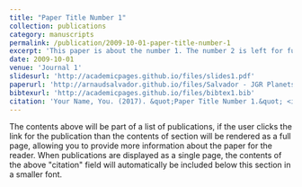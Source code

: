 ```yaml
---
title: "Paper Title Number 1"
collection: publications
category: manuscripts
permalink: /publication/2009-10-01-paper-title-number-1
excerpt: 'This paper is about the number 1. The number 2 is left for future work.'
date: 2009-10-01
venue: 'Journal 1'
slidesurl: 'http://academicpages.github.io/files/slides1.pdf'
paperurl: 'http://arnaudsalvador.github.io/files/Salvador - JGR Planets - 2017.pdf'
bibtexurl: 'http://academicpages.github.io/files/bibtex1.bib'
citation: 'Your Name, You. (2017). &quot;Paper Title Number 1.&quot; <i>Journal of Geophysical Research: Planets 1</i>. 1(1).'
---
```

The contents above will be part of a list of publications, if the user clicks the link for the publication than the contents of section will be rendered as a full page, allowing you to provide more information about the paper for the reader. When publications are displayed as a single page, the contents of the above "citation" field will automatically be included below this section in a smaller font.
